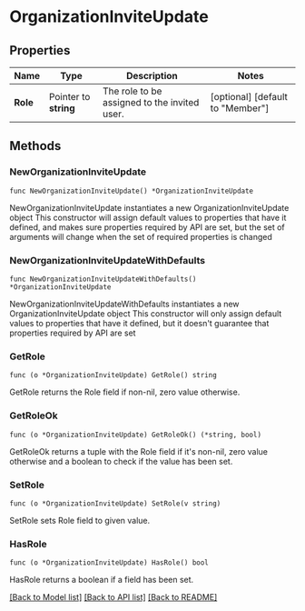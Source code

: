 # OrganizationInviteUpdate

## Properties

Name | Type | Description | Notes
------------ | ------------- | ------------- | -------------
**Role** | Pointer to **string** | The role to be assigned to the invited user. | [optional] [default to "Member"]

## Methods

### NewOrganizationInviteUpdate

`func NewOrganizationInviteUpdate() *OrganizationInviteUpdate`

NewOrganizationInviteUpdate instantiates a new OrganizationInviteUpdate object
This constructor will assign default values to properties that have it defined,
and makes sure properties required by API are set, but the set of arguments
will change when the set of required properties is changed

### NewOrganizationInviteUpdateWithDefaults

`func NewOrganizationInviteUpdateWithDefaults() *OrganizationInviteUpdate`

NewOrganizationInviteUpdateWithDefaults instantiates a new OrganizationInviteUpdate object
This constructor will only assign default values to properties that have it defined,
but it doesn't guarantee that properties required by API are set

### GetRole

`func (o *OrganizationInviteUpdate) GetRole() string`

GetRole returns the Role field if non-nil, zero value otherwise.

### GetRoleOk

`func (o *OrganizationInviteUpdate) GetRoleOk() (*string, bool)`

GetRoleOk returns a tuple with the Role field if it's non-nil, zero value otherwise
and a boolean to check if the value has been set.

### SetRole

`func (o *OrganizationInviteUpdate) SetRole(v string)`

SetRole sets Role field to given value.

### HasRole

`func (o *OrganizationInviteUpdate) HasRole() bool`

HasRole returns a boolean if a field has been set.


[[Back to Model list]](../README.md#documentation-for-models) [[Back to API list]](../README.md#documentation-for-api-endpoints) [[Back to README]](../README.md)



